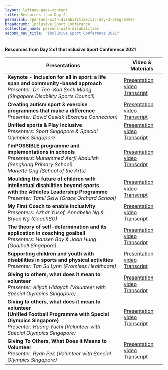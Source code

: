 ```yaml
---
layout: leftnav-page-content
title: Resources from Day 2
permalink: /persons-with-disabilities/isc-day-2-programme/
breadcrumb: Inclusive Sport Conference
collection_name: persons-with-disabilities
second_nav_title: "Inclusive Sport Conference 2021"
---
```


#### Resources from Day 2 of the Inclusive Sport Conference 2021


| Presentations | Video & Materials |
| ----          | --------------    |
**Keynote - Inclusion for all in sport: a life span and community-based approach**<br>*Presenter: Dr. Teo-Koh Sock Miang (Singapore Disability Sports Council)* | [Presentation video](https://www.youtube.com/watch?v=r6pBrAg1Hk4&list=PLq_iyD5SmqtZsBHc4IOc0iDGf0mw2N-Ic)<br><a href="/misc/day2_transcript_1.pdf">Transcript</a>
**Creating autism sport & exercise programmes that make a difference**<br>*Presenter: David Geslak (Exercise Connection)* | [Presentation video](https://www.youtube.com/watch?v=pTtZCcYOcU0&list=PLq_iyD5SmqtZsBHc4IOc0iDGf0mw2N-Ic&index=2)<br><a href="/misc/day2_transcript_2.pdf">Transcript</a> 
**Unified sports & Play Inclusive**<br>*Presenters: Sport Singapore & Special Olympics Singapore* |[Presentation video](https://www.youtube.com/watch?v=oUBSlQukgxk&list=PLq_iyD5SmqtZsBHc4IOc0iDGf0mw2N-Ic&index=3)<br><a href="/misc/day2_transcript_3.pdf">Transcript</a> 
**I'mPOSSIBLE programme and implementations in schools**<br>*Presenters: Muhammed Aerfi Abdullah (Sengkang Primary School)<br>Mariette Ong (School of the Arts)* | [Presentation video](https://www.youtube.com/watch?v=JOHy6fGC7Zw&list=PLq_iyD5SmqtZsBHc4IOc0iDGf0mw2N-Ic&index=4)<br><a href="/misc/day2_transcript_4.pdf">Transcript</a> 
**Moulding the future of children with intellectual disabilities beyond sports<br>with the Athletes Leadership Programme**<br>*Presenter: Tamil Selvi (Grace Orchard School)* | [Presentation video](https://www.youtube.com/watch?v=abdJ3ich1OQ&list=PLq_iyD5SmqtZsBHc4IOc0iDGf0mw2N-Ic&index=5)<br><a href="/misc/day2_transcript_5.pdf">Transcript</a> 
**My First Coach to enable inclusivity**<br>*Presenters: Azhar Yusof, Annabelle Ng & Bryan Ng (CoachSG)* | [Presentation video](https://www.youtube.com/watch?v=gakdeI187rg&list=PLq_iyD5SmqtZsBHc4IOc0iDGf0mw2N-Ic&index=6)<br><a href="/misc/day2_transcript_6.pdf">Transcript</a> 
**The theory of self-determination and its application in coaching goalball**<br>*Presenters: Hansen Bay & Joan Hung (Goalball Singapore)* | [Presentation video](https://www.youtube.com/watch?v=OaHy_E8Fgpc&list=PLq_iyD5SmqtZsBHc4IOc0iDGf0mw2N-Ic&index=8)<br><a href="/misc/day2_transcript_7.pdf">Transcript</a> 
**Supporting children and youth with disabilities in sports and physical activities**<br>*Presenter: Tan Su Lynn (Promises Healthcare)* | [Presentation video](https://www.youtube.com/watch?v=JMivra1D3jU&list=PLq_iyD5SmqtZsBHc4IOc0iDGf0mw2N-Ic&index=7)<br><a href="/misc/day2_transcript_8.pdf">Transcript</a>
**Giving to others, what does it mean to volunteer**<br>*Presenter: Aliyah Hidayah (Volunteer with Special Olympics Singapore)* | [Presentation video](https://www.youtube.com/watch?v=UCarkkLK-YM&list=PLq_iyD5SmqtZsBHc4IOc0iDGf0mw2N-Ic&index=9)<br><a href="/misc/day2_transcript_9.pdf">Transcript</a>
**Giving to others, what does it mean to volunteer<br>(Unified Football Programme with Special Olympics Singapore)**<br>*Presenter: Huang Yuchi (Volunteer with Special Olympics Singapore)* | [Presentation video](https://www.youtube.com/watch?v=QIxgd60Yg7Y&list=PLq_iyD5SmqtZsBHc4IOc0iDGf0mw2N-Ic&index=10)<br><a href="/misc/day2_transcript_10.pdf">Transcript</a>
**Giving To Others, What Does it Means to Volunteer**<br>*Presenter: Ryan Pek (Volunteer with Special Olympics Singapore)* | [Presentation video](https://www.youtube.com/watch?v=8Ci5CoG0pdI&list=PLq_iyD5SmqtZsBHc4IOc0iDGf0mw2N-Ic&index=11)<br><a href="/misc/day2_transcript_11.pdf">Transcript</a>
